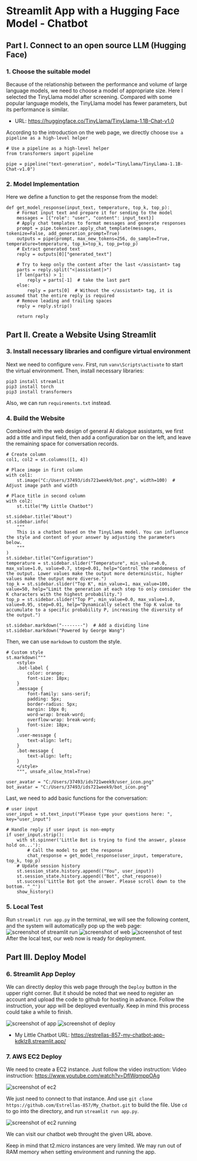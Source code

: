 # Streamlit App with a Hugging Face Model - Chatbot

## Part I. Connect to an open source LLM (Hugging Face)

### 1. Choose the suitable model
Because of the relationship between the performance and volume of large language models, we need to choose a model of appropriate size. Here I selected the TinyLlama model after screening. Compared with some popular language models, the TinyLlama model has fewer parameters, but its performance is similar.
- URL: https://huggingface.co/TinyLlama/TinyLlama-1.1B-Chat-v1.0

According to the introduction on the web page, we directly choose `Use a pipeline as a high-level helper`
```
# Use a pipeline as a high-level helper
from transformers import pipeline

pipe = pipeline("text-generation", model="TinyLlama/TinyLlama-1.1B-Chat-v1.0")
```

### 2. Model Implementation
Here we define a function to get the response from the model:
```
def get_model_response(input_text, temperature, top_k, top_p):
    # Format input text and prepare it for sending to the model
    messages = [{"role": "user", "content": input_text}]
    # Apply chat templates to format messages and generate responses
    prompt = pipe.tokenizer.apply_chat_template(messages, tokenize=False, add_generation_prompt=True)
    outputs = pipe(prompt, max_new_tokens=256, do_sample=True, temperature=temperature, top_k=top_k, top_p=top_p)
    # Extract generated text
    reply = outputs[0]["generated_text"]

    # Try to keep only the content after the last </assistant> tag
    parts = reply.split("<|assistant|>")
    if len(parts) > 1:
        reply = parts[-1]  # take the last part
    else:
        reply = parts[0]  # Without the </assistant> tag, it is assumed that the entire reply is required
    # Remove leading and trailing spaces
    reply = reply.strip()

    return reply
```

## Part II. Create a Website Using Streamlit

### 3. Install necessary libraries and configure virtual environment
Next we need to configure `venv`. First, run `vanv\Scripts\activate` to start the virtual environment.
Then, install necessary libraries:
```
pip3 install streamlit
pip3 install torch
pip3 install transformers
```
Also, we can run `requirements.txt` instead.

### 4. Build the Website
Combined with the web design of general AI dialogue assistants, we first add a title and input field, then add a configuration bar on the left, and leave the remaining space for conversation records.
```
# Create column
col1, col2 = st.columns([1, 4])

# Place image in first column
with col1:
    st.image("C:/Users/37493/ids721week9/bot.png", width=100)  # Adjust image path and width

# Place title in second column
with col2:
    st.title("My Little Chatbot")

st.sidebar.title("About")
st.sidebar.info(
    """
    This is a chatbot based on the TinyLlama model. You can influence the style and content of your answer by adjusting the parameters below.
    """
)
st.sidebar.title("Configuration")
temperature = st.sidebar.slider("Temperature", min_value=0.0, max_value=1.0, value=0.7, step=0.01, help="Control the randomness of the output. Lower values make the output more deterministic, higher values make the output more diverse.")
top_k = st.sidebar.slider("Top K", min_value=1, max_value=100, value=50, help="Limit the generation at each step to only consider the K characters with the highest probability.")
top_p = st.sidebar.slider("Top P", min_value=0.0, max_value=1.0, value=0.95, step=0.01, help="Dynamically select the Top K value to accumulate to a specific probability P, increasing the diversity of the output.")

st.sidebar.markdown("--------")  # Add a dividing line
st.sidebar.markdown("Powered by George Wang")
```

Then, we can use `markdown` to custom the style.
```
# Custom style
st.markdown("""
    <style>
    .bot-label {
        color: orange;
        font-size: 18px;
    }
    .message {
        font-family: sans-serif;
        padding: 5px;
        border-radius: 5px;
        margin: 10px 0;
        word-wrap: break-word;
        overflow-wrap: break-word;
        font-size: 18px;
    }
    .user-message {
        text-align: left;
    }
    .bot-message {
        text-align: left;
    }
    </style>
    """, unsafe_allow_html=True)

user_avatar = "C:/Users/37493/ids721week9/user_icon.png" 
bot_avatar = "C:/Users/37493/ids721week9/bot_icon.png" 
```

Last, we need to add basic functions for the conversation:
```
# user input
user_input = st.text_input("Please type your questions here: ", key="user_input")

# Handle reply if user input is non-empty
if user_input.strip():
    with st.spinner('Little Bot is trying to find the answer, please hold on...'):
        # Call the model to get the response
        chat_response = get_model_response(user_input, temperature, top_k, top_p)
    # Update session history
    st.session_state.history.append(("You", user_input))
    st.session_state.history.append(("Bot", chat_response))
    st.success('Little Bot got the answer. Please scroll down to the bottom. ^_^')
    show_history()
```

### 5. Local Test
Run `streamlit run app.py` in the terminal, we will see the following content, and the system will automatically pop up the web page:
![screenshot of streamlit run](https://github.com/Estrellas-857/My_Chatbot/blob/master/pic/local_test.png)
![screenshot of web](https://github.com/Estrellas-857/My_Chatbot/blob/master/pic/home_screen.png)
![screenshot of test](https://github.com/Estrellas-857/My_Chatbot/blob/master/pic/locat_test_pass.png)
After the local test, our web now is ready for deployment.

## Part III. Deploy Model

### 6. Streamlit App Deploy
We can directly deploy this web page through the `Deploy` button in the upper right corner. But it should be noted that we need to register an account and upload the code to github for hosting in advance.
Follow the instruction, your app will be deployed eventually. Keep in mind this process could take a while to finish.

![screenshot of app](https://github.com/Estrellas-857/My_Chatbot/blob/master/pic/app.png)
![screenshot of deploy](https://github.com/Estrellas-857/My_Chatbot/blob/master/pic/deploy.png)

- My Little Chatbot URL: https://estrellas-857-my-chatbot-app-kdklz8.streamlit.app/

### 7. AWS EC2 Deploy
We need to create a EC2 instance. Just follow the video instruction:
Video instruction: https://www.youtube.com/watch?v=DflWqmppOAg 

![screenshot of ec2](https://github.com/Estrellas-857/My_Chatbot/blob/master/pic/ec2.png)

We just need to connect to that instance. And use `git clone https://github.com/Estrellas-857/My_Chatbot.git` to build the file. Use `cd` to go into the directory, and run `streamlit run app.py`.

![screenshot of ec2 running](https://github.com/Estrellas-857/My_Chatbot/blob/master/pic/ec2_running.png)

We can visit our chatbot web throught the given URL above.
   	
Keep in mind that t2.micro instances are very limited. We may run out of RAM memory when setting environment and running the app.       	

 
